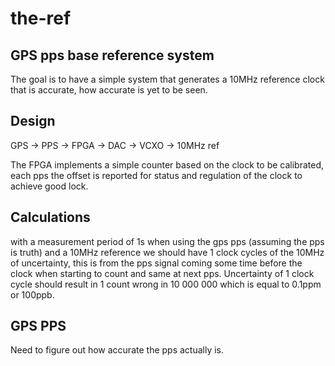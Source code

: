# the-ref

## GPS pps base reference system

The goal is to have a simple system that generates a 10MHz reference clock that is accurate, how accurate is yet to be seen.

## Design

GPS -> PPS -> FPGA -> DAC -> VCXO -> 10MHz ref

The FPGA implements a simple counter based on the clock to be calibrated, each pps the offset is reported for status and regulation of the clock to achieve good lock.

## Calculations

with a measurement period of 1s when using the gps pps (assuming the pps is truth) and a 10MHz reference we should have 1 clock cycles of the 10MHz of uncertainty, this is from the pps signal coming some time before the clock when starting to count and same at next pps. Uncertainty of 1 clock cycle should result in 1 count wrong in 10 000 000 which is equal to 0.1ppm or 100ppb.

## GPS PPS

Need to figure out how accurate the pps actually is.